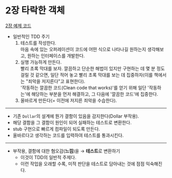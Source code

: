 # 2장 타락한 객체

[2장 예제 코드](https://github.com/gyumin-kim/TDDBE/commit/43acccb13c874ea4fbfee151136bb6d9fd3931ef)

- 일반적인 TDD 주기
  1. 테스트를 작성한다.  
  마음 속에 있는 오퍼레이션이 코드에 어떤 식으로 나타나길 원하는지 생각해보고, 원하는 인터페이스를 개발한다.
  2. 실행 가능하게 만든다.  
  빨리 초록 막대를 보자. 깔끔하고 단순한 해법이 있지만 구현하는 데 몇 분 정도 걸릴 것 같으면, 일단 적어 놓고 빨리 초록 막대를 보는 데 집중하자(이를 책에서는 "죄악을 저지른다"고 표현한다).  
  '작동하는 깔끔한 코드(Clean code that works)'를 얻기 위해 일단 '작동하는'에 해당하는 부분을 먼저 해결하고, 그 다음에 '깔끔한 코드'에 집중한다.
  3. 올바르게 만든다(= 이전에 저지른 죄악을 수습한다).

---
- 기존 `Dollar`의 설계에 뭔가 결함이 있음을 감지한다(Dollar 부작용).
- 해당 결함을 그 결함이 원인이 되어 실패하는 테스트로 변환한다.
- stub 구현으로 빠르게 컴파일이 되도록 만든다.
- 올바르다고 생각하는 코드를 입력하여 테스트를 통과시킨다.

---
- 부작용, 결함에 대한 혐오감(**느낌**)을 → **테스트**로 변환하기
  - 이것이 TDD의 일반적 주제다.
  - 이런 작업을 오래할 수록, 미적 판단을 테스트로 담아내는 것에 점점 익숙해진다.